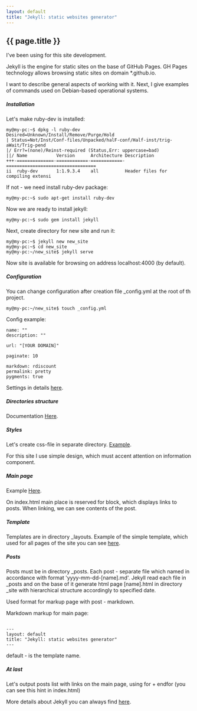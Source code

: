 ```yaml
---
layout: default
title: "Jekyll: static websites generator"
---
```


## {{ page.title }}

I've been using for this site development.

Jekyll is the engine for static sites on the base of GitHub Pages. GH Pages technology allows browsing static sites on domain *.github.io.

I want to describe general aspects of working with it. Next, I give examples of commands used on Debian-based operational systems.

##### Installation

Let's make ruby-dev is installed:
<pre><code>my@my-pc:~$ dpkg -l ruby-dev
Desired=Unknown/Install/Remove/Purge/Hold
| Status=Not/Inst/Conf-files/Unpacked/halF-conf/Half-inst/trig-aWait/Trig-pend
|/ Err?=(none)/Reinst-required (Status,Err: uppercase=bad)
||/ Name           Version      Architecture Description
+++-==============-============-============-==================================
ii  ruby-dev       1:1.9.3.4    all          Header files for compiling extensi
</code></pre>

If not - we need install ruby-dev package:
<pre><code>my@my-pc:~$ sudo apt-get install ruby-dev
</code></pre>

Now we are ready to install jekyll:
<pre><code>my@my-pc:~$ sudo gem install jekyll
</code></pre>

Next, create directory for new site and run it:
<pre><code>my@my-pc:~$ jekyll new new_site
my@my-pc:~$ cd new_site
my@my-pc:~/new_site$ jekyll serve
</code></pre>

Now site is available for browsing on address localhost:4000 (by default).

##### Configuration
You can change configuration after creation file _config.yml at the root of th project.

<pre><code>my@my-pc:~/new_site$ touch _config.yml
</code></pre>

Config example:
<pre><code>name: ""
description: ""

url: "[YOUR DOMAIN]"

paginate: 10

markdown: rdiscount
permalink: pretty
pygments: true
</code></pre>

Settings in details <a href="http://jekyllrb.com/docs/configuration/">here</a>.

##### Directories structure
Documentation <a href="http://jekyllrb.com/docs/structure/">Here</a>.

##### Styles

Let's create css-file in separate directory. <a href="http://github.com/render1980/render1980.github.io/blob/master/stylesheets/stylesheet.css">Example</a>.

For this site I use simple design, which must accent attention on information component.

##### Main page
Example <a href="http://github.com/render1980/render1980.github.io/blob/master/index.html">Here</a>.

On index.html main place is reserved for block, which displays links to posts. When linking, we can see contents of the post.

##### Template
Templates are in directory _layouts. Example of the simple template, which used for all pages of the site you can see <a href="https://github.com/render1980/render1980.github.io/blob/master/_layouts/default.html">here</a>.

##### Posts
Posts must be in directory _posts. Each post - separate file which named in accordance with format 'yyyy-mm-dd-[name].md'. Jekyll read each file in _posts and on the base of it generate html page [name].html in directory _site with hierarchical structure accordingly to specified date.

Used format for markup page with post - markdown.

Markdown markup for main page:
<pre><code>
---
layout: default
title: "Jekyll: static websites generator"
---
</code></pre>
default - is the template name.

##### At last
Let's output posts list with links on the main page, using for + endfor (you can see this hint in index.html)

More details about Jekyll you can always find <a href="http://jekyllrb.com">here</a>. 